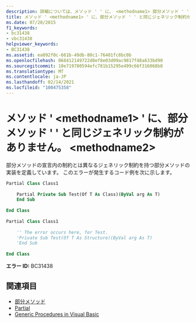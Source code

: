 ```yaml
---
description: 詳細については、メソッド ' ' に、 <methodname1> 部分メソッド ' ' と同じジェネリック制約がありません。 <methodname2>
title: メソッド ' <methodname1> ' に、部分メソッド ' ' と同じジェネリック制約がありません。 <methodname2>
ms.date: 07/20/2015
f1_keywords:
- bc31438
- vbc31438
helpviewer_keywords:
- BC31438
ms.assetid: ea092f0c-661b-49db-80c1-76401fc8bc0b
ms.openlocfilehash: 068412149722d0ef8e03d09ac9817f48a633bd90
ms.sourcegitcommit: 10e719780594efc781b15295e499c66f316068b8
ms.translationtype: MT
ms.contentlocale: ja-JP
ms.lasthandoff: 02/14/2021
ms.locfileid: "100475358"
---
```

# <a name="method-methodname1-does-not-have-the-same-generic-constraints-as-the-partial-method-methodname2"></a>メソッド ' \<methodname1> ' に、部分メソッド ' ' と同じジェネリック制約がありません。 \<methodname2>

部分メソッドの宣言内の制約とは異なるジェネリック制約を持つ部分メソッドの実装を定義しています。 このエラーが発生するコード例を次に示します。  
  
```vb  
Partial Class Class1  
  
    Partial Private Sub Test(Of T As Class)(ByVal arg As T)  
    End Sub  
  
End Class  
  
Partial Class Class1  
  
    '' The error occurs here, for Test.  
    'Private Sub Test(Of T As Structure)(ByVal arg As T)  
    'End Sub  
  
End Class  
```  
  
 **エラー ID:** BC31438  
  
## <a name="see-also"></a>関連項目

- [部分メソッド](../programming-guide/language-features/procedures/partial-methods.md)
- [Partial](../language-reference/modifiers/partial.md)
- [Generic Procedures in Visual Basic](../programming-guide/language-features/data-types/generic-procedures.md)

